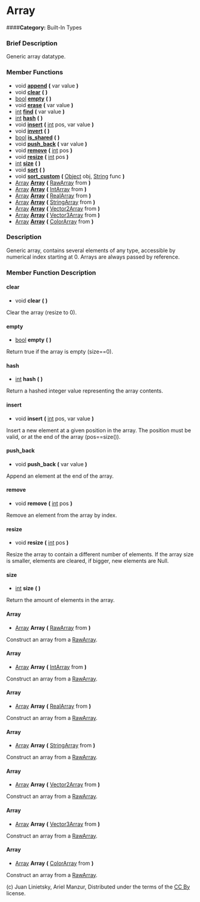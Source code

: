 #  Array  
####**Category:** Built-In Types

###  Brief Description  
Generic array datatype.

###  Member Functions 
  * void  **[append](#append)**  **(** var value  **)**
  * void  **[clear](#clear)**  **(** **)**
  * [bool](class_bool)  **[empty](#empty)**  **(** **)**
  * void  **[erase](#erase)**  **(** var value  **)**
  * [int](class_int)  **[find](#find)**  **(** var value  **)**
  * [int](class_int)  **[hash](#hash)**  **(** **)**
  * void  **[insert](#insert)**  **(** [int](class_int) pos, var value  **)**
  * void  **[invert](#invert)**  **(** **)**
  * [bool](class_bool)  **[is&#95;shared](#is_shared)**  **(** **)**
  * void  **[push&#95;back](#push_back)**  **(** var value  **)**
  * void  **[remove](#remove)**  **(** [int](class_int) pos  **)**
  * void  **[resize](#resize)**  **(** [int](class_int) pos  **)**
  * [int](class_int)  **[size](#size)**  **(** **)**
  * void  **[sort](#sort)**  **(** **)**
  * void  **[sort&#95;custom](#sort_custom)**  **(** [Object](class_object) obj, [String](class_string) func  **)**
  * [Array](class_array)  **[Array](#Array)**  **(** [RawArray](class_rawarray) from  **)**
  * [Array](class_array)  **[Array](#Array)**  **(** [IntArray](class_intarray) from  **)**
  * [Array](class_array)  **[Array](#Array)**  **(** [RealArray](class_realarray) from  **)**
  * [Array](class_array)  **[Array](#Array)**  **(** [StringArray](class_stringarray) from  **)**
  * [Array](class_array)  **[Array](#Array)**  **(** [Vector2Array](class_vector2array) from  **)**
  * [Array](class_array)  **[Array](#Array)**  **(** [Vector3Array](class_vector3array) from  **)**
  * [Array](class_array)  **[Array](#Array)**  **(** [ColorArray](class_colorarray) from  **)**

###  Description  
Generic array, contains several elements of any type, accessible by numerical index starting at 0. Arrays are always passed by reference.

###  Member Function Description  

#### <a name="clear">clear</a>
  * void  **clear**  **(** **)**

Clear the array (resize to 0).

#### <a name="empty">empty</a>
  * [bool](class_bool)  **empty**  **(** **)**

Return true if the array is empty (size==0).

#### <a name="hash">hash</a>
  * [int](class_int)  **hash**  **(** **)**

Return a hashed integer value representing the array contents.

#### <a name="insert">insert</a>
  * void  **insert**  **(** [int](class_int) pos, var value  **)**

Insert a new element at a given position in the array. The position must be valid, or at the end of the array (pos==size()).

#### <a name="push_back">push_back</a>
  * void  **push&#95;back**  **(** var value  **)**

Append an element at the end of the array.

#### <a name="remove">remove</a>
  * void  **remove**  **(** [int](class_int) pos  **)**

Remove an element from the array by index.

#### <a name="resize">resize</a>
  * void  **resize**  **(** [int](class_int) pos  **)**

Resize the array to contain a different number of elements. If the array size is smaller, elements are cleared, if bigger, new elements are Null.

#### <a name="size">size</a>
  * [int](class_int)  **size**  **(** **)**

Return the amount of elements in the array.

#### <a name="Array">Array</a>
  * [Array](class_array)  **Array**  **(** [RawArray](class_rawarray) from  **)**

Construct an array from a [RawArray](class_rawarray).

#### <a name="Array">Array</a>
  * [Array](class_array)  **Array**  **(** [IntArray](class_intarray) from  **)**

Construct an array from a [RawArray](class_rawarray).

#### <a name="Array">Array</a>
  * [Array](class_array)  **Array**  **(** [RealArray](class_realarray) from  **)**

Construct an array from a [RawArray](class_rawarray).

#### <a name="Array">Array</a>
  * [Array](class_array)  **Array**  **(** [StringArray](class_stringarray) from  **)**

Construct an array from a [RawArray](class_rawarray).

#### <a name="Array">Array</a>
  * [Array](class_array)  **Array**  **(** [Vector2Array](class_vector2array) from  **)**

Construct an array from a [RawArray](class_rawarray).

#### <a name="Array">Array</a>
  * [Array](class_array)  **Array**  **(** [Vector3Array](class_vector3array) from  **)**

Construct an array from a [RawArray](class_rawarray).

#### <a name="Array">Array</a>
  * [Array](class_array)  **Array**  **(** [ColorArray](class_colorarray) from  **)**

Construct an array from a [RawArray](class_rawarray).


(c) Juan Linietsky, Ariel Manzur, Distributed under the terms of the [CC By](https://creativecommons.org/licenses/by/3.0/legalcode) license.
